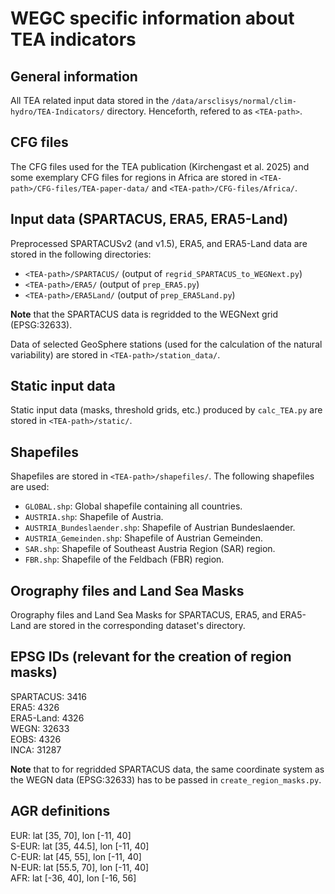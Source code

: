 # WEGC specific information about TEA indicators

## General information

All TEA related input data stored in the `/data/arsclisys/normal/clim-hydro/TEA-Indicators/`
directory. Henceforth, refered to as `<TEA-path>`.

## CFG files

The CFG files used for the TEA publication (Kirchengast et al. 2025) and some exemplary CFG files
for regions in Africa are stored in `<TEA-path>/CFG-files/TEA-paper-data/` and
`<TEA-path>/CFG-files/Africa/`.

## Input data (SPARTACUS, ERA5, ERA5-Land)

Preprocessed SPARTACUSv2 (and v1.5), ERA5, and ERA5-Land data are stored in the following directories:

- `<TEA-path>/SPARTACUS/` (output of `regrid_SPARTACUS_to_WEGNext.py`)
- `<TEA-path>/ERA5/` (output of `prep_ERA5.py`)
- `<TEA-path>/ERA5Land/` (output of `prep_ERA5Land.py`)

**Note** that the SPARTACUS data is regridded to the WEGNext grid (EPSG:32633).

Data of selected GeoSphere stations (used for the calculation of the natural variability) are stored
in `<TEA-path>/station_data/`.

## Static input data

Static input data (masks, threshold grids, etc.) produced by `calc_TEA.py` are stored in
`<TEA-path>/static/`.

## Shapefiles

Shapefiles are stored in `<TEA-path>/shapefiles/`. The following shapefiles are used:

- `GLOBAL.shp`: Global shapefile containing all countries.
- `AUSTRIA.shp`: Shapefile of Austria.
- `AUSTRIA_Bundeslaender.shp`: Shapefile of Austrian Bundeslaender.
- `AUSTRIA_Gemeinden.shp`: Shapefile of Austrian Gemeinden.
- `SAR.shp`: Shapefile of Southeast Austria Region (SAR) region.
- `FBR.shp`: Shapefile of the Feldbach (FBR) region.

## Orography files and Land Sea Masks

Orography files and Land Sea Masks for SPARTACUS, ERA5, and ERA5-Land are stored in the
corresponding dataset's directory.

## EPSG IDs (relevant for the creation of region masks)

SPARTACUS: 3416 \
ERA5: 4326 \
ERA5-Land: 4326 \
WEGN: 32633 \
EOBS: 4326 \
INCA: 31287

**Note** that to for regridded SPARTACUS data, the same coordinate system as the WEGN data 
(EPSG:32633) has to be passed in `create_region_masks.py`.

## AGR definitions
EUR: lat [35, 70], lon [-11, 40] \
S-EUR: lat [35, 44.5], lon [-11, 40] \
C-EUR: lat [45, 55], lon [-11, 40] \
N-EUR: lat [55.5, 70], lon [-11, 40] \
AFR: lat [-36, 40], lon [-16, 56] 